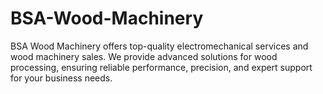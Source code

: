 # BSA-Wood-Machinery
BSA Wood Machinery offers top-quality electromechanical services and wood machinery sales. We provide advanced solutions for wood processing, ensuring reliable performance, precision, and expert support for your business needs.
